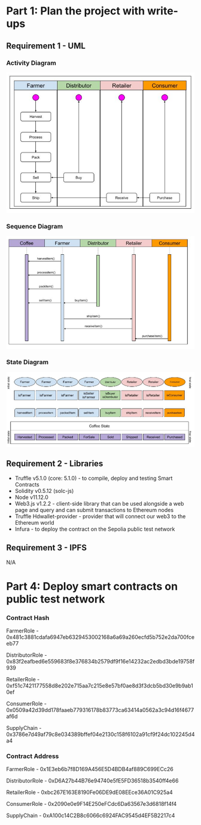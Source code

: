 # Part 1: Plan the project with write-ups
## Requirement 1 - UML

### Activity Diagram

![Activity Diagram](images/activity-diagram.png)

### Sequence Diagram

![Sequence Diagram](images/sequence-diagram.png)

### State Diagram

![State Diagram](images/state-diagram.png)

## Requirement 2 - Libraries

* Truffle v5.1.0 (core: 5.1.0) - to compile, deploy and testing Smart Contracts
* Solidity v0.5.12 (solc-js)
* Node v11.12.0
* Web3.js v1.2.2 - client-side library that can be used alongside a web page and query and can submit transactions to Ethereum nodes
* Truffle Hdwallet-provider - provider that will connect our web3 to the Ethereum world
* Infura - to deploy the contract on the Sepolia public test network


## Requirement 3 - IPFS
N/A

# Part 4: Deploy smart contracts on public test network

### Contract Hash
FarmerRole - 0x481c3881cdafa6947eb6329453002168a6a69a260ecfd5b752e2da700fceeb77

DistributorRole - 0x83f2eafbed6e559683f8e376834b2579df9f16e14232ac2edbd3bde19758f939

RetailerRole - 0xf51c7421177558d8e202e715aa7c215e8e57bf0ae8d3f3dcb5bd30e9b9ab10ef

ConsumerRole - 0x0509a42d39dd178faaeb779316178b83773ca63414a0562a3c94d16f4677af6d

SupplyChain - 0x3786e7d49af79c8e034389bffef04e2130c158f6102a91cf9f24dc102245d4a4


### Contract Address
FarmerRole - 0x1E3eb6b7f8D169A456E5D4BDB4af889C699ECc26

DistributorRole - 0xD6A27b44B76e94740e5fE5FD36518b3540ff4e66

RetailerRole - 0xbc267E163E8190Fe06DE9dE08EEce36A01C925a4

ConsumerRole - 0x2090e0e9F14E250eFCdc6Da63567e3d6818f14f4

SupplyChain - 0xA100c14C2B8c6066c6924FAC9545d4EF5B2217c4